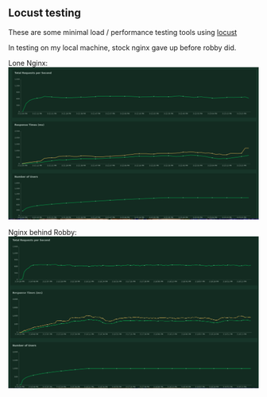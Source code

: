 ## Locust testing

These are some minimal load / performance testing tools using [locust](https://locust.io/)

In testing on my local machine, stock nginx gave up before robby did.

Lone Nginx:
![](nginx-alone.png)

Nginx behind Robby:
![](nginx-robby.png)
